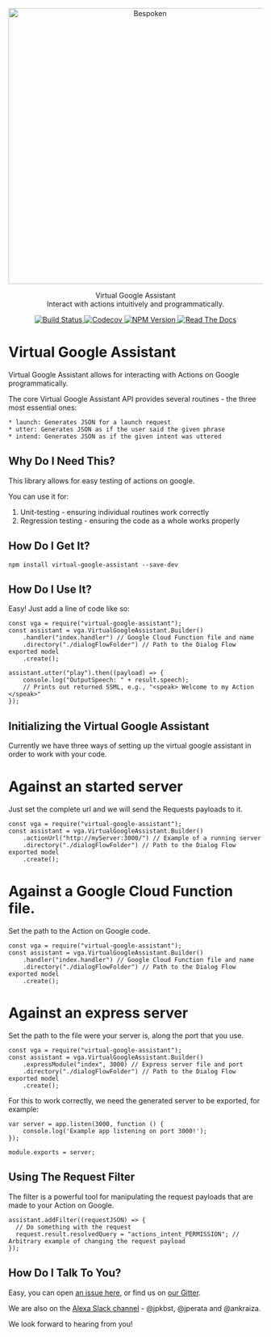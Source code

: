 <p align="center">
  <a href="https://bespoken.io/">
    <img alt="Bespoken" src="https://bespoken.io/wp-content/uploads/Bespoken-Logo-RGB-e1500333659572.png" width="546">
  </a>
</p>

<p align="center">
  Virtual Google Assistant<br>
  Interact with actions intuitively and programmatically.
</p>

<p align="center">
    <a href="https://travis-ci.org/bespoken/virtual-google-assistant">
        <img alt="Build Status" class="badge" src="https://travis-ci.org/bespoken/virtual-google-assistant.svg?branch=master">
    </a>
    <a href="https://codecov.io/gh/bespoken/virtual-google-assistant">
      <img src="https://codecov.io/gh/bespoken/virtual-google-assistant/branch/master/graph/badge.svg" alt="Codecov" />
    </a>
    <a href="https://www.npmjs.com/package/virtual-google-assistant">
        <img alt="NPM Version" class="badge" src="https://img.shields.io/npm/v/virtual-google-assistant.svg">
    </a>
    <a href="https://gitter.im/bespoken/bst?utm_source=badge&utm_medium=badge&utm_campaign=pr-badge&utm_content=badge">
        <img alt="Read The Docs" class="badge" src="https://badges.gitter.im/bespoken/bst.svg">
    </a>
</p>


# Virtual Google Assistant
Virtual Google Assistant allows for interacting with Actions on Google programmatically.

The core Virtual Google Assistant API provides several routines - the three most essential ones:

    * launch: Generates JSON for a launch request
    * utter: Generates JSON as if the user said the given phrase
    * intend: Generates JSON as if the given intent was uttered

## Why Do I Need This?
This library allows for easy testing of actions on google.

You can use it for:

1) Unit-testing - ensuring individual routines work correctly
2) Regression testing - ensuring the code as a whole works properly

## How Do I Get It?
```
npm install virtual-google-assistant --save-dev
```

## How Do I Use It?
Easy! Just add a line of code like so:
```
const vga = require("virtual-google-assistant");
const assistant = vga.VirtualGoogleAssistant.Builder()
    .handler("index.handler") // Google Cloud Function file and name
    .directory("./dialogFlowFolder") // Path to the Dialog Flow exported model
    .create();

assistant.utter("play").then((payload) => {
    console.log("OutputSpeech: " + result.speech);
    // Prints out returned SSML, e.g., "<speak> Welcome to my Action </speak>"
});
```

## Initializing the Virtual Google Assistant

Currently we have three ways of setting up the virtual google assistant in order to work with your code.

# Against an started server

Just set the complete url and we will send the Requests payloads to it.

```
const vga = require("virtual-google-assistant");
const assistant = vga.VirtualGoogleAssistant.Builder()
    .actionUrl("http://myServer:3000/") // Example of a running server
    .directory("./dialogFlowFolder") // Path to the Dialog Flow exported model
    .create();
```

# Against a Google Cloud Function file.

Set the path to the Action on Google code.

```
const vga = require("virtual-google-assistant");
const assistant = vga.VirtualGoogleAssistant.Builder()
    .handler("index.handler") // Google Cloud Function file and name
    .directory("./dialogFlowFolder") // Path to the Dialog Flow exported model
    .create();
 ```


# Against an express server

Set the path to the file were your server is, along the port that you use.

```
const vga = require("virtual-google-assistant");
const assistant = vga.VirtualGoogleAssistant.Builder()
    .expressModule("index", 3000) // Express server file and port
    .directory("./dialogFlowFolder") // Path to the Dialog Flow exported model
    .create();
 ```

For this to work correctly, we need the generated server to be exported, for example:
```
var server = app.listen(3000, function () {
    console.log('Example app listening on port 3000!');
});

module.exports = server;
```


## Using The Request Filter
The filter is a powerful tool for manipulating the request payloads that are made to your Action on Google.
```
assistant.addFilter((requestJSON) => {
  // Do something with the request
  request.result.resolvedQuery = "actions_intent_PERMISSION"; // Arbitrary example of changing the request payload
});
```

## How Do I Talk To You?
Easy, you can open [an issue here](https://github.com/bespoken/virtual-google-assistant/issues), or find us on [our Gitter](https://gitter.im/bespoken/virtual-alexa).

We are also on the [Alexa Slack channel](http://amazonalexa.slack.com) - @jpkbst, @jperata and @ankraiza.

We look forward to hearing from you!
